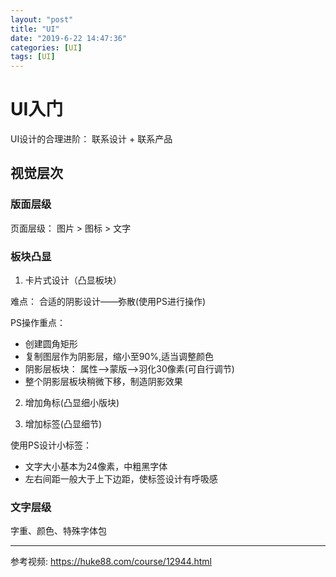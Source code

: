 ```yaml
---
layout: "post"
title: "UI"
date: "2019-6-22 14:47:36"
categories: [UI]
tags: [UI]
---
```


# UI入门

UI设计的合理进阶： 联系设计 + 联系产品

## 视觉层次

###  版面层级

页面层级： 图片 > 图标 > 文字

### 板块凸显

1. 卡片式设计（凸显板块）

难点： 合适的阴影设计——弥散(使用PS进行操作)

PS操作重点：
  - 创建圆角矩形
  - 复制图层作为阴影层，缩小至90%,适当调整颜色
  - 阴影层板块： 属性-->蒙版-->羽化30像素(可自行调节)
  - 整个阴影层板块稍微下移，制造阴影效果

2. 增加角标(凸显细小版块)

3. 增加标签(凸显细节)

使用PS设计小标签：
  - 文字大小基本为24像素，中粗黑字体
  - 左右间距一般大于上下边距，使标签设计有呼吸感

### 文字层级

字重、颜色、特殊字体包







---

参考视频: https://huke88.com/course/12944.html
